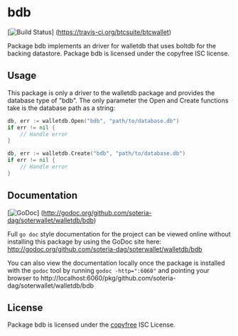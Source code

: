 bdb
===

[![Build Status](https://travis-ci.org/btcsuite/btcwallet.png?branch=master)]
(https://travis-ci.org/btcsuite/btcwallet)

Package bdb implements an driver for walletdb that uses boltdb for the backing
datastore.  Package bdb is licensed under the copyfree ISC license.

## Usage

This package is only a driver to the walletdb package and provides the database
type of "bdb".  The only parameter the Open and Create functions take is the
database path as a string:

```Go
db, err := walletdb.Open("bdb", "path/to/database.db")
if err != nil {
	// Handle error
}
```

```Go
db, err := walletdb.Create("bdb", "path/to/database.db")
if err != nil {
	// Handle error
}
```

## Documentation

[![GoDoc](https://godoc.org/github.com/soteria-dag/soterwallet/walletdb/bdb?status.png)]
(http://godoc.org/github.com/soteria-dag/soterwallet/walletdb/bdb)

Full `go doc` style documentation for the project can be viewed online without
installing this package by using the GoDoc site here:
http://godoc.org/github.com/soteria-dag/soterwallet/walletdb/bdb

You can also view the documentation locally once the package is installed with
the `godoc` tool by running `godoc -http=":6060"` and pointing your browser to
http://localhost:6060/pkg/github.com/soteria-dag/soterwallet/walletdb/bdb

## License

Package bdb is licensed under the [copyfree](http://copyfree.org) ISC
License.
